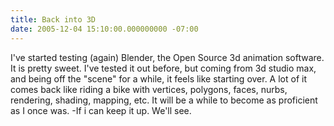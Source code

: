 ```yaml
---
title: Back into 3D
date: 2005-12-04 15:10:00.000000000 -07:00
---
```

I've started testing (again) Blender, the Open Source 3d animation software.  It is pretty sweet. I've tested it out before, but coming from 3d studio max, and being off the "scene" for a while, it feels like starting over.  A lot of it comes back like riding a bike with vertices, polygons, faces, nurbs, rendering, shading, mapping, etc.  It will be a while to become as proficient as I once was.  -If i can keep it up. We'll see.
